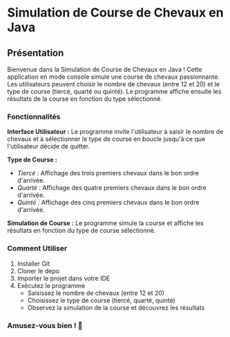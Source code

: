 # Simulation de Course de Chevaux en Java
## Présentation

Bienvenue dans la Simulation de Course de Chevaux en Java ! Cette application en mode console simule une course de chevaux passionnante. Les utilisateurs peuvent choisir le nombre de chevaux (entre 12 et 20) et le type de course (tiercé, quarté ou quinté). Le programme affiche ensuite les résultats de la course en fonction du type sélectionné.
### Fonctionnalités

__Interface Utilisateur :__ Le programme invite l'utilisateur à saisir le nombre de chevaux et à sélectionner le type de course en boucle jusqu'à ce que l'utilisateur décide de quitter.  

__Type de Course :__  
   * *Tiercé :* Affichage des trois premiers chevaux dans le bon ordre d'arrivée.
   * *Quarté :* Affichage des quatre premiers chevaux dans le bon ordre d'arrivée.
   * *Quinté :* Affichage des cinq premiers chevaux dans le bon ordre d'arrivée.
     
__Simulation de Course :__ Le programme simule la course et affiche les résultats en fonction du type de course sélectionné.    

### Comment Utiliser
1. Installer Git
2. Cloner le depo
3. Importer le projet dans votre IDE
4. Exécutez le programme
     - Saisissez le nombre de chevaux (entre 12 et 20)
     - Choisissez le type de course (tiercé, quarté, quinté)
     - Observez la simulation de la course et découvrez les résultats

### Amusez-vous bien ! 🏇

